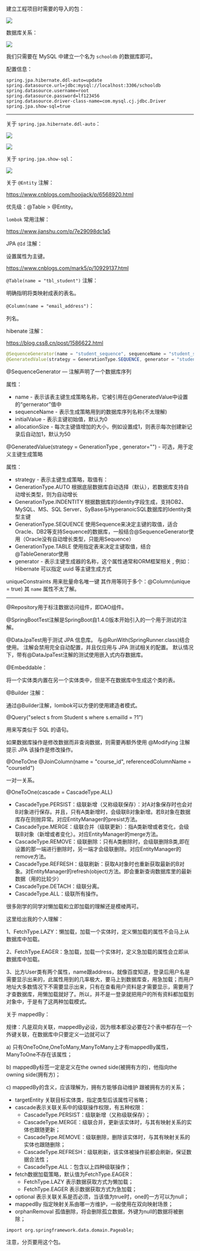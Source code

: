 建立工程项目时需要的导入的包：

![](https://i.imgur.com/fvEjRf0.png)

数据库关系：

![](https://i.imgur.com/T3O1cif.png)

我们只需要在 MySQL 中建立一个名为 `schooldb` 的数据库即可。

配置信息：

```
spring.jpa.hibernate.ddl-auto=update
spring.datasource.url=jdbc:mysql://localhost:3306/schooldb
spring.datasource.username=root
spring.datasource.password=lf123456
spring.datasource.driver-class-name=com.mysql.cj.jdbc.Driver
spring.jpa.show-sql=true
```

---

关于 `spring.jpa.hibernate.ddl-auto`：

![](https://i.imgur.com/TkmJ0UA.png)

![](https://i.imgur.com/V1uEjyH.png)

关于 `spring.jpa.show-sql`：

![](https://i.imgur.com/h08D7GG.png)

关于 `@Entity` 注解：

<https://www.cnblogs.com/hoojjack/p/6568920.html>

优先级：@Table > @Entity。


`lombok` 常用注解：

<https://www.jianshu.com/p/7e29098dc1a5>

JPA `@Id` 注解：

设置属性为主键。

<https://www.cnblogs.com/mark5/p/10929137.html>

`@Table(name = "tbl_student")` 注解：

明确指明将类映射成表的表名。

`@Column(name = "email_address")`：

列名。

hibenate 注解：

<https://blog.css8.cn/post/1586622.html>

```java
@SequenceGenerator(name = "student_sequence", sequenceName = "student_sequence", allocationSize = 1)
@GeneratedValue(strategy = GenerationType.SEQUENCE, generator = "student_sequence")
```

@SequenceGenerator — 注解声明了一个数据库序列

属性：
- name - 表示该表主键生成策略名称，它被引用在@GeneratedValue中设置的“gernerator”值中
- sequenceName - 表示生成策略用到的数据库序列名称(不太理解)
- initialValue - 表示主键初始值，默认为0
- allocationSize - 每次主键值增加的大小，例如设置成1，则表示每次创建新记录后自动加1，默认为50

@GeneratedValue(strategy = GenerationType , generator="") - 可选，用于定义主键生成策略

属性：
- strategy - 表示主键生成策略，取值有：
- GenerationType.AUTO 根据底层数据库自动选择（默认），若数据库支持自动增长类型，则为自动增长
- GenerationType.INDENTITY 根据数据库的Identity字段生成，支持DB2、MySQL、MS、SQL Server、SyBase与HyperanoicSQL数据库的Identity类型主键
- GenerationType.SEQUENCE 使用Sequence来决定主键的取值，适合Oracle、DB2等支持Sequence的数据库，一般结合@SequenceGenerator使用（Oracle没有自动增长类型，只能用Sequence）
- GenerationType.TABLE  使用指定表来决定主键取值，结合@TableGenerator使用
- generator - 表示主键生成器的名称，这个属性通常和ORM框架相关 , 例如：Hibernate 可以指定 uuid 等主键生成方式

uniqueConstraints 用来批量命名唯一键 
其作用等同于多个：@Column(unique = true)
其 `name` 属性不太了解。

---

@Repository用于标注数据访问组件，即DAO组件。

@SpringBootTest注解是SpringBoot自1.4.0版本开始引入的一个用于测试的注解。

@DataJpaTest用于测试 JPA 信息库。 与@RunWith(SpringRunner.class)结合使用。 注解会禁用完全自动配置，并且仅应用与 JPA 测试相关的配置。 默认情况下，带有@DataJpaTest注解的测试使用嵌入式内存数据库。

@Embeddable：

将一个实体类内置在另一个实体类中，但是不在数据库中生成这个类的表。

@Builder 注解：

通过@Builder注解，lombok可以方便的使用建造者模式。

@Query("select s from Student s where s.emailId = ?1")

用来写类似于 SQL 的语句。

如果数据库操作是修改数据而非查询数据，则需要再额外使用 @Modifying 注解提示 JPA 该操作是修改操作。

@OneToOne
@JoinColumn(name = "course_id", referencedColumnName = "courseId")

一对一关系。

@OneToOne(cascade = CascadeType.ALL)

- CascadeType.PERSIST：级联新增（又称级联保存）：对A对象保存时也会对B对象进行保存。并且，只有A类新增时，会级联B对象新增。若B对象在数据库存在则抛异常。对应EntityManager的presist方法。
- CascadeType.MERGE：级联合并（级联更新）：指A类新增或者变化，会级联B对象（新增或者变化）。对应EntityManager的merge方法。
- CascadeType.REMOVE：级联删除：只有A类删除时，会级联删除B类,即在设置的那一端进行删除时，另一端才会级联删除。对应EntityManager的remove方法。
- CascadeType.REFRESH：级联刷新：获取A对象时也重新获取最新的B对象。对EntityManager的refresh(object)方法。即会重新查询数据库里的最新数据（用的比较少）
- CascadeType.DETACH：级联分离。
- CascadeType.ALL：级联所有操作。

很多刚学的同学对懒加载和立即加载的理解还是模棱两可。

这里给出我的个人理解：

1、FetchType.LAZY：懒加载，加载一个实体时，定义懒加载的属性不会马上从数据库中加载。

2、FetchType.EAGER：急加载，加载一个实体时，定义急加载的属性会立即从数据库中加载。

3、比方User类有两个属性，name跟address，就像百度知道，登录后用户名是需要显示出来的，此属性用到的几率极大，要马上到数据库查，用急加载；而用户地址大多数情况下不需要显示出来，只有在查看用户资料是才需要显示，需要用了才查数据库，用懒加载就好了。所以，并不是一登录就把用户的所有资料都加载到对象中，于是有了这两种加载模式。

关于 mappedBy：

规律：凡是双向关联，mappedBy必设，因为根本都没必要在2个表中都存在一个外键关联，在数据库中只要定义一边就可以了

a) 只有OneToOne,OneToMany,ManyToMany上才有mappedBy属性，ManyToOne不存在该属性； 

b) mappedBy标签一定是定义在the owned side(被拥有方的)，他指向the owning side(拥有方)；

c) mappedBy的含义，应该理解为，拥有方能够自动维护 跟被拥有方的关系； 

- targetEntity 关联目标实体类，指定类型后该属性可省略；
- cascade表示关联关系中的级联操作权限，有五种权限：
    - CascadeType.PERSIST：级联新增（又称级联保存）；
    - CascadeType.MERGE：级联合并，更新该实体时，与其有映射关系的实体也跟随更新；
    - CascadeType.REMOVE：级联删除，删除该实体时，与其有映射关系的实体也跟随删除；
    - CascadeType.REFRESH：级联刷新，该实体被操作前都会刷新，保证数据合法性；
    - CascadeType.ALL：包含以上四种级联操作；
- fetch数据加载策略，默认值为FetchType.EAGER：
    - FetchType.LAZY 表示数据获取方式为懒加载；
    - FetchType.EAGER 表示数据获取方式为急加载；
- optional 表示关联关系是否必须，当该值为true时，one的一方可以为null；
- mappedBy 指定映射关系由哪一方维护，一般使用在双向映射场景；
- orphanRemoval 孤值删除，将会删除孤立数据，外键为null的数据将被删除；

`import org.springframework.data.domain.Pageable;`

注意，分页要用这个包。